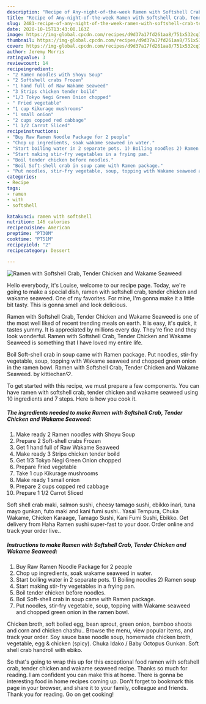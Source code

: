 ```yaml
---
description: "Recipe of Any-night-of-the-week Ramen with Softshell Crab, Tender Chicken and Wakame Seaweed"
title: "Recipe of Any-night-of-the-week Ramen with Softshell Crab, Tender Chicken and Wakame Seaweed"
slug: 2481-recipe-of-any-night-of-the-week-ramen-with-softshell-crab-tender-chicken-and-wakame-seaweed
date: 2020-10-15T13:43:00.163Z
image: https://img-global.cpcdn.com/recipes/d9d37a17fd261aa8/751x532cq70/ramen-with-softshell-crab-tender-chicken-and-wakame-seaweed-recipe-main-photo.jpg
thumbnail: https://img-global.cpcdn.com/recipes/d9d37a17fd261aa8/751x532cq70/ramen-with-softshell-crab-tender-chicken-and-wakame-seaweed-recipe-main-photo.jpg
cover: https://img-global.cpcdn.com/recipes/d9d37a17fd261aa8/751x532cq70/ramen-with-softshell-crab-tender-chicken-and-wakame-seaweed-recipe-main-photo.jpg
author: Jeremy Morris
ratingvalue: 3
reviewcount: 14
recipeingredient:
- "2 Ramen noodles with Shoyu Soup"
- "2 Softshell crabs Frozen"
- "1 hand full of Raw Wakame Seaweed"
- "3 Strips chicken tender boild"
- "1/3 Tokyo Negi Green Onion chopped"
- " Fried vegetable"
- "1 cup Kikurage mushrooms"
- "1 small onion"
- "2 cups copped red cabbage"
- "1 1/2 Carrot Sliced"
recipeinstructions:
- "Buy Raw Ramen Noodle Package for 2 people"
- "Chop up ingredients, soak wakame seaweed in water."
- "Start boiling water in 2 separate pots. 1) Boiling noodles 2) Ramen soup"
- "Start making stir-fry vegetables in a frying pan."
- "Boil tender chicken before noodles."
- "Boil Soft-shell crab in soup came with Ramen package."
- "Put noodles, stir-fry vegetable, soup, topping with Wakame seaweed and chopped green onion in the ramen bowl."
categories:
- Recipe
tags:
- ramen
- with
- softshell

katakunci: ramen with softshell 
nutrition: 146 calories
recipecuisine: American
preptime: "PT30M"
cooktime: "PT51M"
recipeyield: "2"
recipecategory: Dessert

---
```



![Ramen with Softshell Crab, Tender Chicken and Wakame Seaweed](https://img-global.cpcdn.com/recipes/d9d37a17fd261aa8/751x532cq70/ramen-with-softshell-crab-tender-chicken-and-wakame-seaweed-recipe-main-photo.jpg)

Hello everybody, it's Louise, welcome to our recipe page. Today, we're going to make a special dish, ramen with softshell crab, tender chicken and wakame seaweed. One of my favorites. For mine, I'm gonna make it a little bit tasty. This is gonna smell and look delicious.

Ramen with Softshell Crab, Tender Chicken and Wakame Seaweed is one of the most well liked of recent trending meals on earth. It is easy, it's quick, it tastes yummy. It is appreciated by millions every day. They're fine and they look wonderful. Ramen with Softshell Crab, Tender Chicken and Wakame Seaweed is something that I have loved my entire life.

Boil Soft-shell crab in soup came with Ramen package. Put noodles, stir-fry vegetable, soup, topping with Wakame seaweed and chopped green onion in the ramen bowl. Ramen with Softshell Crab, Tender Chicken and Wakame Seaweed. by kittiechan♡.


To get started with this recipe, we must prepare a few components. You can have ramen with softshell crab, tender chicken and wakame seaweed using 10 ingredients and 7 steps. Here is how you cook it.

<!--inarticleads1-->

##### The ingredients needed to make Ramen with Softshell Crab, Tender Chicken and Wakame Seaweed:

1. Make ready 2 Ramen noodles with Shoyu Soup
1. Prepare 2 Soft-shell crabs Frozen
1. Get 1 hand full of Raw Wakame Seaweed
1. Make ready 3 Strips chicken tender boild
1. Get 1/3 Tokyo Negi Green Onion chopped
1. Prepare  Fried vegetable
1. Take 1 cup Kikurage mushrooms
1. Make ready 1 small onion
1. Prepare 2 cups copped red cabbage
1. Prepare 1 1/2 Carrot Sliced


Soft shell crab maki, salmon sushi, cheesy tamago sushi, ebikko inari, tuna mayo gunkan, futo maki and kani fumi sushi.. Yasai Tempura, Chuka Wakame, Chicken Karaage, Tamago Sushi, Kani Fumi Sushi, Ebikko. Get delivery from Haha Ramen sushi super-fast to your door. Order online and track your order live.. 

<!--inarticleads2-->

##### Instructions to make Ramen with Softshell Crab, Tender Chicken and Wakame Seaweed:

1. Buy Raw Ramen Noodle Package for 2 people
1. Chop up ingredients, soak wakame seaweed in water.
1. Start boiling water in 2 separate pots. 1) Boiling noodles 2) Ramen soup
1. Start making stir-fry vegetables in a frying pan.
1. Boil tender chicken before noodles.
1. Boil Soft-shell crab in soup came with Ramen package.
1. Put noodles, stir-fry vegetable, soup, topping with Wakame seaweed and chopped green onion in the ramen bowl.


Chicken broth, soft boiled egg, bean sprout, green onion, bamboo shoots and corn and chicken chashu.. Browse the menu, view popular items, and track your order. Soy sauce base noodle soup, homemade chicken broth, vegetable, egg &amp; chicken (spicy). Chuka Idako / Baby Octopus Gunkan. Soft shell crab handroll with ebiko. 

So that's going to wrap this up for this exceptional food ramen with softshell crab, tender chicken and wakame seaweed recipe. Thanks so much for reading. I am confident you can make this at home. There is gonna be interesting food in home recipes coming up. Don't forget to bookmark this page in your browser, and share it to your family, colleague and friends. Thank you for reading. Go on get cooking!
